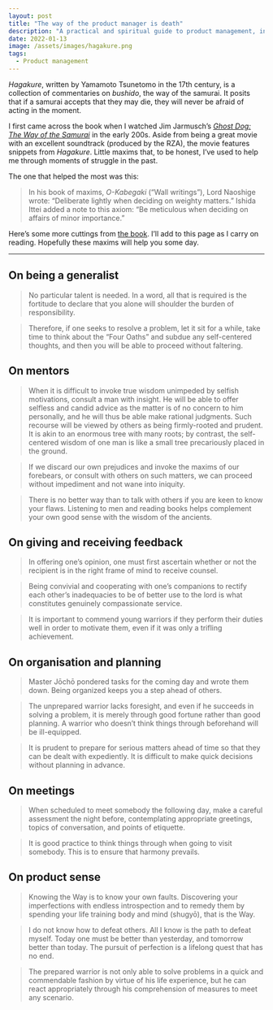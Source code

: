 ```yaml
---
layout: post
title: "The way of the product manager is death"
description: "A practical and spiritual guide to product management, inspired by bushido, the way of the samurai."
date: 2022-01-13
image: /assets/images/hagakure.png
tags:
  - Product management
---
```


_Hagakure_, written by Yamamoto Tsunetomo in the 17th century, is a collection of commentaries on _bushido_, the way of the samurai. It posits that if a samurai accepts that they may die, they will never be afraid of acting in the moment.

I first came across the book when I watched Jim Jarmusch’s [_Ghost Dog: The Way of the Samurai_](https://en.wikipedia.org/wiki/Ghost_Dog:_The_Way_of_the_Samurai) in the early 200s. Aside from being a great movie with an excellent soundtrack (produced by the RZA), the movie features snippets from _Hagakure_. Little maxims that, to be honest, I’ve used to help me through moments of struggle in the past.

The one that helped the most was this:

> In his book of maxims, _O-Kabegaki_ (“Wall writings”), Lord Naoshige wrote: “Deliberate lightly when deciding on weighty matters.” Ishida Ittei added a note to this axiom: “Be meticulous when deciding on affairs of minor importance.”

Here’s some more cuttings from [the book](https://www.hive.co.uk/Product/Yamamoto-Tsunetomo/Hagakure--The-Secret-Wisdom-of-the-Samurai/17107515). I’ll add to this page as I carry on reading. Hopefully these maxims will help you some day.

---
## On being a generalist

> No particular talent is needed. In a word, all that is required is the fortitude to declare that you alone will shoulder the burden of responsibility.

> Therefore, if one seeks to resolve a problem, let it sit for a while, take time to think about the “Four Oaths” and subdue any self-centered thoughts, and then you will be able to proceed without faltering.

## On mentors

> When it is difficult to invoke true wisdom unimpeded by selfish motivations, consult a man with insight. He will be able to offer selfless and candid advice as the matter is of no concern to him personally, and he will thus be able make rational judgments. Such recourse will be viewed by others as being firmly-rooted and prudent. It is akin to an enormous tree with many roots; by contrast, the self-centered wisdom of one man is like a small tree precariously placed in the ground.

> If we discard our own prejudices and invoke the maxims of our forebears, or consult with others on such matters, we can proceed without impediment and not wane into iniquity.

> There is no better way than to talk with others if you are keen to know your flaws. Listening to men and reading books helps complement your own good sense with the wisdom of the ancients.

## On giving and receiving feedback

> In offering one’s opinion, one must first ascertain whether or not the recipient is in the right frame of mind to receive counsel.

> Being convivial and cooperating with one’s companions to rectify each other’s inadequacies to be of better use to the lord is what constitutes genuinely compassionate service.

> It is important to commend young warriors if they perform their duties well in order to motivate them, even if it was only a trifling achievement.

## On organisation and planning

> Master Jōchō pondered tasks for the coming day and wrote them down. Being organized keeps you a step ahead of others.

> The unprepared warrior lacks foresight, and even if he succeeds in solving a problem, it is merely through good fortune rather than good planning. A warrior who doesn’t think things through beforehand will be ill-equipped.

> It is prudent to prepare for serious matters ahead of time so that they can be dealt with expediently. It is difficult to make quick decisions without planning in advance.

## On meetings

> When scheduled to meet somebody the following day, make a careful assessment the night before, contemplating appropriate greetings, topics of conversation, and points of etiquette.

> It is good practice to think things through when going to visit somebody. This is to ensure that harmony prevails.

## On product sense

> Knowing the Way is to know your own faults. Discovering your imperfections with endless introspection and to remedy them by spending your life training body and mind (shugyō), that is the Way.

> I do not know how to defeat others. All I know is the path to defeat myself. Today one must be better than yesterday, and tomorrow better than today. The pursuit of perfection is a lifelong quest that has no end.

> The prepared warrior is not only able to solve problems in a quick and commendable fashion by virtue of his life experience, but he can react appropriately through his comprehension of measures to meet any scenario.